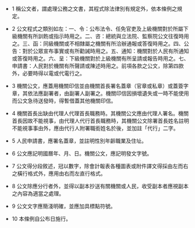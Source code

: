 * 1 稱公文者，謂處理公務之文書，其程式除法律別有規定外，依本條例之規定。

* 2 公文程式之類別如左：一、令：公布法令、任免官吏及上級機關對於所屬下級機關有所訓飭或指示時用之。二、咨：總統與立法院、監察院公文往復時用之。三、函：同級機關或不相隸屬之機關有所洽辦通報或答復時用之。四、公告：對於公眾宣布事實或有所勸誡時用之。五、通知：機關對於人民有所通知或答復時用之。六、呈：下級機關對於上級機關有所呈請或報告時用之。七、申請書：人民對於機關有所聲請或陳述時用之。前項各款之公文，除第四款外，必要時得以電或代電行之。

* 3 機關公文，應蓋用機關印信並由機關首長署名蓋章（官章或私章）或蓋簽字章，其依法應副署者，由副署人副署之。機關印信因損壞遺失或一時不能使用而公文急待送發時，得暫借蓋其他機關印信。

* 4 機關首長出缺由代理人代理首長職務時。其機關公文應由代理人署名。機關首長因故不能視事，由代理人代行首長職務時，其機關公文除署首長姓名註明不能視事事由外，應由代行人附署職銜姓名於後，並加註「代行」二字。

* 5 人民申請書，應署名蓋章，並註明性別年齡職業及住址。

* 6 公文應記明國曆年、月、日。機關公文，應記明發文字號。

* 7 公文得分段敘述，冠以數字，除會計報表各種圖表或附件譯文得採由左而右之橫行格式外，應用由右而左直行格式。

* 8 公文除應分行者外，並得以副本抄送有關機關或人民，收受副本者應視副本之內容為適當之處理。

* 9 公文文字應簡淺明確，並應加具標點符號。

* 10 本條例自公布日施行。

